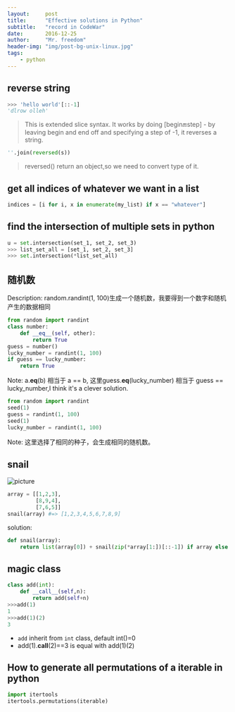 ```yaml
---
layout:     post
title:      "Effective solutions in Python"
subtitle:   "record in CodeWar"
date:       2016-12-25
author:     "Mr. freedom"
header-img: "img/post-bg-unix-linux.jpg"
tags:
    - python
---
```


## reverse string

```python
>>> 'hello world'[::-1]
'dlrow olleh'
```

> This is extended slice syntax. It works by doing [begin:end:step] - by leaving begin and end off and specifying a step of -1, it reverses a string.

```python
''.join(reversed(s))
```

> reversed() return an object,so we need to convert type of it.

## get all indices of whatever we want in a list

```python
indices = [i for i, x in enumerate(my_list) if x == "whatever"]
```

## find the intersection of multiple sets in python

```python
u = set.intersection(set_1, set_2, set_3)
>>> list_set_all = [set_1, set_2, set_3]
>>> set.intersection(*list_set_all)
``` 

## 随机数

Description: random.randint(1, 100)生成一个随机数，我要得到一个数字和随机产生的数据相同

```python
from random import randint
class number:
	def __eq__(self, other):
		return True
guess = number()
lucky_number = randint(1, 100)
if guess == lucky_number:
	return True
```

Note: a.__eq__(b) 相当于 a == b, 这里guess.__eq__(lucky_number) 相当于 guess == lucky_number,I think it's a clever solution.

```python
from random import randint
seed(1)
guess = randint(1, 100)
seed(1)
lucky_number = randint(1, 100)
```
Note: 这里选择了相同的种子，会生成相同的随机数。

## snail

![picture](http://www.haan.lu/files/2513/8347/2456/snail.png)

```python
array = [[1,2,3],
         [8,9,4],
         [7,6,5]]
snail(array) #=> [1,2,3,4,5,6,7,8,9]
```

solution:  

```python
def snail(array):
    return list(array[0]) + snail(zip(*array[1:])[::-1]) if array else []
```

## magic class

```python
class add(int):
    def __call__(self,n):
        return add(self+n)
>>>add(1)
1
>>>add(1)(2)
3
```

* ```add``` inherit from ```int``` class, default int()=0
* add(1).__call__(2)==3 is equal with add(1)(2)


## How to generate all permutations of a iterable in python

```python
import itertools
itertools.permutations(iterable)
```